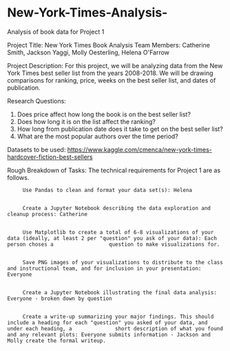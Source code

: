 # New-York-Times-Analysis-
Analysis of book data for Project 1

Project Title: New York Times Book Analysis 
Team Members: Catherine Smith, Jackson Yaggi, Molly Oesterling, Helena O'Farrow 

Project Description: 
  For this project, we will be analyzing data from the New York Times best seller list from the years 2008-2018. We will be drawing comparisons for ranking, price, weeks on the best seller list, and dates of publication. 

Research Questions: 
  1. Does price affect how long the book is on the best seller list? 
  2. Does how long it is on the list affect the ranking? 
  3. How long from publication date does it take to get on the best seller list? 
  4. What are the most popular authors over the time period? 
  
Datasets to be used: 
  https://www.kaggle.com/cmenca/new-york-times-hardcover-fiction-best-sellers
 
Rough Breakdown of Tasks:
    The technical requirements for Project 1 are as follows.


         Use Pandas to clean and format your data set(s): Helena


         Create a Jupyter Notebook describing the data exploration and cleanup process: Catherine 


         Use Matplotlib to create a total of 6-8 visualizations of your data (ideally, at least 2 per "question" you ask of your data): Each person choses a                  question to make visualizations for. 


         Save PNG images of your visualizations to distribute to the class and instructional team, and for inclusion in your presentation: Everyone 

         
         Create a Jupyter Notebook illustrating the final data analysis: Everyone - broken down by question


         Create a write-up summarizing your major findings. This should include a heading for each "question" you asked of your data, and under each heading, a              short description of what you found and any relevant plots: Everyone submits information - Jackson and Molly create the formal writeup. 
  
